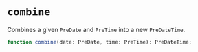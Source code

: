 # `combine`

Combines a given `PreDate` and `PreTime` into a new `PreDateTime`.

```ts
function combine(date: PreDate, time: PreTime): PreDateTime;
```
